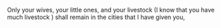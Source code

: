Only your wives, your little ones, and your livestock (I know that you have much livestock ) shall remain in the cities that I have given you,
